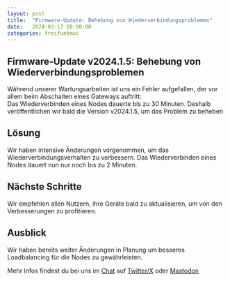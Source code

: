```yaml
---
layout: post
title:  "Firmware-Update: Behebung von Wiederverbindungsproblemen"
date:   2024-03-17 20:00:00
categories: freifunkmuc
---
```


## Firmware-Update v2024.1.5: Behebung von Wiederverbindungsproblemen

Während unserer Wartungsarbeiten ist uns ein Fehler aufgefallen, der vor allem beim Abschalten eines Gateways auftritt:  
Das Wiederverbinden eines Nodes dauerte bis zu 30 Minuten.
Deshalb veröffentlichen wir bald die Version v2024.1.5, um das Problem zu beheben

## Lösung

Wir haben intensive Änderungen vorgenommen, um das Wiederverbindungsverhalten zu verbessern. 
Das Wiederverbinden eines Nodes dauert nun nur noch bis zu 2 Minuten.

## Nächste Schritte

Wir empfehlen allen Nutzern, ihre Geräte bald zu aktualisieren, um von den Verbesserungen zu profitieren.

## Ausblick

Wir haben bereits weiter Änderungen in Planung um besseres Loadbalancing für die Nodes zu gewährleisten.

Mehr Infos findest du bei uns im [Chat](https://chat.ffmuc.net) auf [Twitter/X](https://twitter.com/FreifunkMUC/) oder [Mastodon](https://social.ffmuc.net/@freifunkMUC)
